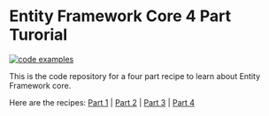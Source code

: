 # Entity Framework Core 4 Part Turorial

[![code examples](https://iorecipes.com/c/ef-core-4-part-example/repo-badge#a)](https://iorecipes.com/c/ef-core-4-part-example)

This is the code repository for a four part recipe to learn about Entity Framework core. 

Here are the recipes: [Part 1][p1] | [Part 2][p2] | [Part 3][p3] | [Part 4][p4]

[p1]: https://iorecipes.com/r/ef-core-code-first-web-api-part-1---setting-u
[p2]: https://iorecipes.com/r/ef-core-code-first-web-api-part-2---create-th
[p3]: https://iorecipes.com/r/ef-core-code-first-web-api-part-3---one-to-ma
[p4]: https://iorecipes.com/r/ef-core-code-first-web-api-part-4--many-to-ma
